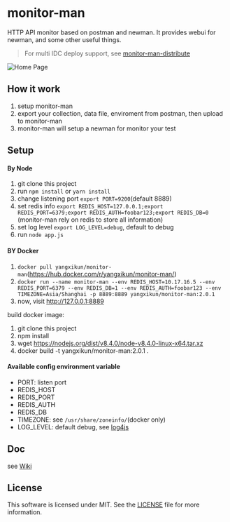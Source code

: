 # monitor-man

HTTP API monitor based on postman and newman. It provides webui for newman, and some other useful things.

> For multi IDC deploy support, see [monitor-man-distribute](https://github.com/yangxikun/monitor-man-distribute)

![Home Page](https://github.com/yangxikun/monitor-man/raw/master/static/images/home.png)

## How it work

1. setup monitor-man
1. export your collection, data file, enviroment from postman, then upload to monitor-man
1. monitor-man will setup a newman for monitor your test

## Setup

#### By Node

1. git clone this project
1. run `npm install` or `yarn install`
1. change listening port `export PORT=9200`(default 8889)
1. set redis info `export REDIS_HOST=127.0.0.1;export REDIS_PORT=6379;export REDIS_AUTH=foobar123;export REDIS_DB=0` (monitor-man rely on redis to store all information)
1. set log level `export LOG_LEVEL=debug`, default to debug
1. run `node app.js`

#### BY Docker

1. `docker pull yangxikun/monitor-man`(https://hub.docker.com/r/yangxikun/monitor-man/)
1. `docker run --name monitor-man --env REDIS_HOST=10.17.16.5 --env REDIS_PORT=6379 --env REDIS_DB=1 --env REDIS_AUTH=foobar123 --env TIMEZONE=Asia/Shanghai -p 8889:8889 yangxikun/monitor-man:2.0.1`
1. now, visit http://127.0.0.1:8889

build docker image:

1. git clone this project
1. npm install
1. wget https://nodejs.org/dist/v8.4.0/node-v8.4.0-linux-x64.tar.xz
1. docker build -t yangxikun/monitor-man:2.0.1 .

#### Available config environment variable

* PORT: listen port
* REDIS_HOST
* REDIS_PORT
* REDIS_AUTH
* REDIS_DB
* TIMEZONE: see `/usr/share/zoneinfo/`(docker only)
* LOG_LEVEL: default debug, see [log4js](https://www.npmjs.com/package/log4js)

## Doc
see [Wiki](https://github.com/yangxikun/monitor-man/wiki)

## License
This software is licensed under MIT. See the [LICENSE](LICENSE) file for more information.
